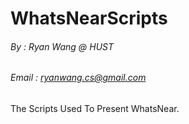 # WhatsNearScripts
###### By : Ryan Wang @ HUST
###### Email : ryanwang.cs@gmail.com

The Scripts Used To Present WhatsNear.
